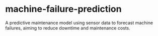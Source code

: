 # machine-failure-prediction
A predictive maintenance model using sensor data to forecast machine failures, aiming to reduce downtime and maintenance costs.

